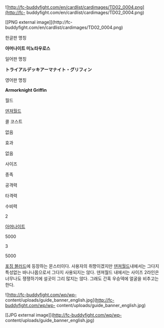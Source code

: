 ![http://fc-buddyfight.com/en/cardlist/cardimages/TD02_0004.png](http://fc-
buddyfight.com/en/cardlist/cardimages/TD02_0004.png)

[[PNG external image]](http://fc-
buddyfight.com/en/cardlist/cardimages/TD02_0004.png)

한글판 명칭

**아머나이트 미노타우로스**

일어판 명칭

**トライアルデッキアーマナイト・グリフィン**

영어판 명칭

**Armorknight Griffin**

월드

[덴져월드](%EB%8D%B4%EC%A0%B8%EC%9B%94%EB%93%9C.md)

콜 코스트

없음

효과

없음

사이즈

종족

공격력

타격력

수비력

2

[아머나이트](%EC%95%84%EB%A8%B8%EB%82%98%EC%9D%B4%ED%8A%B8.md)

5000

3

5000

  
[포징 블러드](%ED%8F%AC%EC%A7%95%20%EB%B8%94%EB%9F%AC%EB%93%9C.md)에 등장하는 몬스터이다.
사용자의 취향이겠지만 [덴져월드](%EB%8D%B4%EC%A0%B8%EC%9B%94%EB%93%9C.md)내에서는 그다지 특성없는
바나나몹으로서 그다지 사용되지는 않다. 덴져월드 내에서는 사이즈 2라인은 너무나도 쟁쟁하기에 설곳이 그리 많지는 않다. 그래도 간혹 우승덱에
얼굴을 비추고는 한다.

![http://fc-buddyfight.com/wp/wp-
content/uploads/guide_banner_english.jpg](http://fc-buddyfight.com/wp/wp-
content/uploads/guide_banner_english.jpg)

[[JPG external image]](http://fc-buddyfight.com/wp/wp-
content/uploads/guide_banner_english.jpg)

